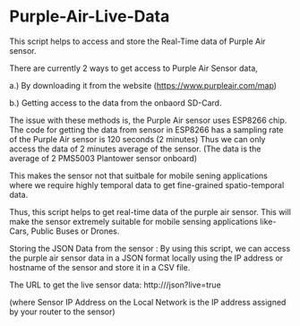 # Purple-Air-Live-Data
This script helps to access and store the Real-Time data of Purple Air sensor. 

There are currently 2 ways to get access to Purple Air Sensor data, 

a.) By downloading it from the website (https://www.purpleair.com/map)  

b.) Getting access to the data from the onbaord SD-Card.

The issue with these methods is, the Purple Air sensor uses ESP8266 chip. The code for getting the data from sensor in ESP8266 has a sampling rate of the Purple Air sensor is 120 seconds (2 minutes)
Thus we can only access the data of 2 minutes average of the sensor. (The data is the average of 2 PMS5003 Plantower sensor onboard)

This makes the sensor not that suitbale for mobile sening applications where we require highly temporal data to get fine-grained spatio-temporal data.

Thus, this script helps to get real-time data of the purple air sensor. This will make the sensor extremely suitable for mobile sensing applications like- Cars, Public Buses or Drones.

Storing the JSON Data from the sensor : 
By using this script, we can access the purple air sensor data in a JSON format locally using the IP address or hostname of the sensor and store it in a CSV file.

The URL to get the live sensor data:
http://<Sensor IP Address on the Local Network or Hostname>/json?live=true
  
(where Sensor IP Address on the Local Network is the IP address assigned by your router to the sensor)
